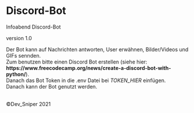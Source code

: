 # Discord-Bot
Infoabend Discord-Bot

version 1.0

<p>Der Bot kann auf Nachrichten antworten, User erwähnen, Bilder/Videos und GIFs sennden. <br>
Zum benutzen bitte einen Discord Bot erstellen (siehe hier: <b>https://www.freecodecamp.org/news/create-a-discord-bot-with-python/</b>).<br>
Danach das Bot Token in die .env Datei bei <i>TOKEN_HIER</i> einfügen.<br>
Danach kann der Bot genutzt werden.</p><br>
©Dev_Sniper 2021
